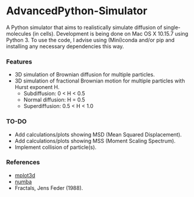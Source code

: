 # AdvancedPython-Simulator
A Python simulator that aims to realistically simulate diffusion of single-molecules (in cells). Development is being done on Mac OS X 10.15.7 using Python 3. 
To use the code, I advise using (Mini)conda and/or pip and installing any necessary dependencies this way. 

### Features
* 3D simulation of Brownian diffusion for multiple particles. 
* 3D simulation of fractional Brownian motion for multiple particles with Hurst exponent H. 
  * Subdiffusion: 0 < H < 0.5 
  * Normal diffusion: H = 0.5
  * Superdiffusion: 0.5 < H < 1.0 

### TO-DO
* Add calculations/plots showing MSD (Mean Squared Displacement).
* Add calculations/plots showing MSS (Moment Scaling Spectrum).
* Implement collision of particle(s). 

### References
* [mplot3d](https://matplotlib.org/stable/tutorials/toolkits/mplot3d.html)
* [numba](http://numba.pydata.org/numba-doc/latest/user/jit.html)
* Fractals, Jens Feder (1988). 
